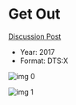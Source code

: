 # Get Out

[Discussion Post](https://www.avsforum.com/threads/bass-eq-for-filtered-movies.2995212/post-56759466)

* Year: 2017
* Format: DTS:X

![img 0](https://i.imgur.com/dDIUIBh.jpg)

![img 1](https://i.imgur.com/AHCJxW4.png)

